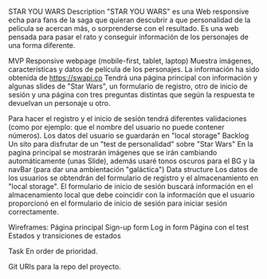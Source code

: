 STAR YOU WARS
Description
"STAR YOU WARS" es una Web responsive echa para fans de la saga que quieran descubrir a que personalidad de la pelicula se acercan más, o sorprenderse con el resultado. Es una web pensada para pasar el rato y conseguir información de los personajes de una forma diferente.

MVP
Responsive webpage (mobile-first, tablet, laptop)
Muestra imágenes, características y datos de película de los personajes. La información ha sido obtenida de https://swapi.co
Tendrá una página principal con información y algunas slides de "Star Wars", un formulario de registro, otro de inicio de sesión y una página con tres preguntas distintas que según la respuesta te devuelvan un personaje u otro.

Para hacer el registro y el inicio de sesión tendrá diferentes validaciones (como por ejemplo: que el nombre del usuario no puede contener números).
Los datos del usuario se guardarán en "local storage"
Backlog
Un sito para disfrutar de un "test de personalidad" sobre "Star Wars"
En la pagina principal se mostrarán imágenes que se irán cambiando automáticamente (unas Slide), además usaré tonos oscuros para el BG y la navBar (para dar una ambientación "galáctica")
Data structure
Los datos de los usuarios se obtendrán del formulario de registro y el almacenamiento en "local storage". El formulario de inicio de sesión buscará información en el almacenamiento local que debe coincidir con la información que el usuario proporcionó en el formulario de inicio de sesión para iniciar sesión correctamente.

Wireframes:
Página principal
Sign-up form
Log in form
Página con el test
Estados y transiciones de estados

Task
En order de prioridad.

Git
URls para la repo del proyecto.
